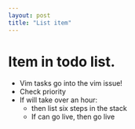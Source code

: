 ```yaml
--- 
layout: post
title: "List item" 
---
```



# Item in todo list. 
* Vim tasks go into the vim issue! 
* Check priority
* If will take over an hour:  
  * then list six steps in the stack 
  * If can go live, then go live 
